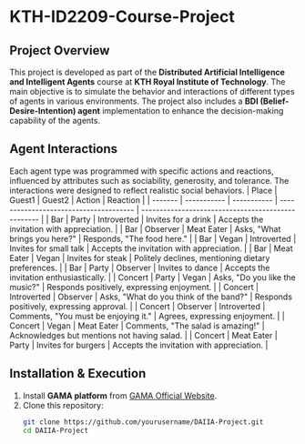 # KTH-ID2209-Course-Project

## **Project Overview**  
This project is developed as part of the **Distributed Artificial Intelligence and Intelligent Agents** course at **KTH Royal Institute of Technology**. The main objective is to simulate the behavior and interactions of different types of agents in various environments. The project also includes a **BDI (Belief-Desire-Intention) agent** implementation to enhance the decision-making capability of the agents.

## **Agent Interactions**  
Each agent type was programmed with specific actions and reactions, influenced by attributes such as sociability, generosity, and tolerance. The interactions were designed to reflect realistic social behaviors. 
| Place   | Guest1      | Guest2      | Action                                 | Reaction                                           |
| ------- | ----------- | ----------- | -------------------------------------- | -------------------------------------------------- |
| Bar     | Party       | Introverted | Invites for a drink                    | Accepts the invitation with appreciation.          |
| Bar     | Observer    | Meat Eater  | Asks, "What brings you here?"          | Responds, "The food here."                         |
| Bar     | Vegan       | Introverted | Invites for small talk                 | Accepts the invitation with appreciation.          |
| Bar     | Meat Eater  | Vegan       | Invites for steak                      | Politely declines, mentioning dietary preferences. |
| Bar     | Party       | Observer    | Invites to dance                       | Accepts the invitation enthusiastically.           |
| Concert | Party       | Vegan       | Asks, "Do you like the music?"         | Responds positively, expressing enjoyment.         |
| Concert | Introverted | Observer    | Asks, "What do you think of the band?" | Responds positively, expressing approval.          |
| Concert | Observer    | Introverted | Comments, "You must be enjoying it."   | Agrees, expressing enjoyment.                      |
| Concert | Vegan       | Meat Eater  | Comments, "The salad is amazing!"      | Acknowledges but mentions not having salad.        |
| Concert | Meat Eater  | Party       | Invites for burgers                    | Accepts the invitation with appreciation.          |

## **Installation & Execution**  
1. Install **GAMA platform** from [GAMA Official Website](https://gama-platform.org/).  
2. Clone this repository:  
   ```sh
   git clone https://github.com/yourusername/DAIIA-Project.git
   cd DAIIA-Project
